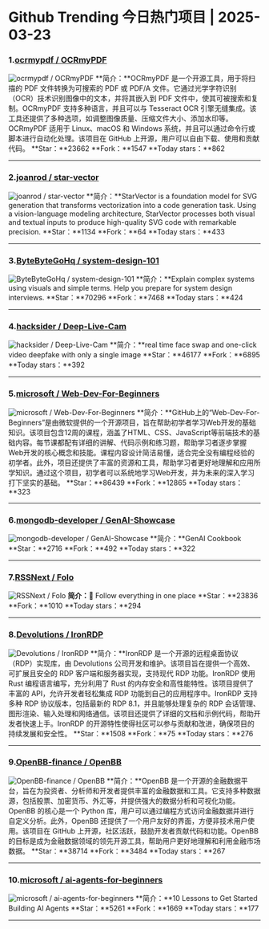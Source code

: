 # Github Trending 今日热门项目 | 2025-03-23
### 1.[ocrmypdf / OCRmyPDF](https://github.com/ocrmypdf/OCRmyPDF)

![ocrmypdf / OCRmyPDF](https://repository-images.githubusercontent.com/15333471/e04d2d80-a1ce-11e9-9a19-3c7090039f98)
**简介：**OCRmyPDF 是一个开源工具，用于将扫描的 PDF 文件转换为可搜索的 PDF 或 PDF/A 文件。它通过光学字符识别（OCR）技术识别图像中的文本，并将其嵌入到 PDF 文件中，使其可被搜索和复制。OCRmyPDF 支持多种语言，并且可以与 Tesseract OCR 引擎无缝集成。该工具还提供了多种选项，如调整图像质量、压缩文件大小、添加水印等。OCRmyPDF 适用于 Linux、macOS 和 Windows 系统，并且可以通过命令行或脚本进行自动化处理。该项目在 GitHub 上开源，用户可以自由下载、使用和贡献代码。
**Star：**23662
**Fork：**1547
**Today stars：**862

---

### 2.[joanrod / star-vector](https://github.com/joanrod/star-vector)

![joanrod / star-vector](https://opengraph.githubassets.com/ac198dc06a129f768c5cf252df27ca070a0d3051238ebd939e529e40fa87b142/joanrod/star-vector)
**简介：**StarVector is a foundation model for SVG generation that transforms vectorization into a code generation task. Using a vision-language modeling architecture, StarVector processes both visual and textual inputs to produce high-quality SVG code with remarkable precision.
**Star：**1134
**Fork：**64
**Today stars：**433

---

### 3.[ByteByteGoHq / system-design-101](https://github.com/ByteByteGoHq/system-design-101)

![ByteByteGoHq / system-design-101](https://opengraph.githubassets.com/8576d16f19966a352344015b945fe69198ea92e8a65b3f60259a14c774511bfd/ByteByteGoHq/system-design-101)
**简介：**Explain complex systems using visuals and simple terms. Help you prepare for system design interviews.
**Star：**70296
**Fork：**7468
**Today stars：**424

---

### 4.[hacksider / Deep-Live-Cam](https://github.com/hacksider/Deep-Live-Cam)

![hacksider / Deep-Live-Cam](https://opengraph.githubassets.com/1b7b4b2a8740f232be332d26e8253a77863c8fe1ba9da2afa68e038a31a7e394/hacksider/Deep-Live-Cam)
**简介：**real time face swap and one-click video deepfake with only a single image
**Star：**46177
**Fork：**6895
**Today stars：**392

---

### 5.[microsoft / Web-Dev-For-Beginners](https://github.com/microsoft/Web-Dev-For-Beginners)

![microsoft / Web-Dev-For-Beginners](https://repository-images.githubusercontent.com/311525798/ff247c80-234c-11eb-854a-7715ece536af)
**简介：**GitHub上的“Web-Dev-For-Beginners”是由微软提供的一个开源项目，旨在帮助初学者学习Web开发的基础知识。该项目包含12周的课程，涵盖了HTML、CSS、JavaScript等前端技术的基础内容。每节课都配有详细的讲解、代码示例和练习题，帮助学习者逐步掌握Web开发的核心概念和技能。课程内容设计简洁易懂，适合完全没有编程经验的初学者。此外，项目还提供了丰富的资源和工具，帮助学习者更好地理解和应用所学知识。通过这个项目，初学者可以系统地学习Web开发，并为未来的深入学习打下坚实的基础。
**Star：**86439
**Fork：**12865
**Today stars：**323

---

### 6.[mongodb-developer / GenAI-Showcase](https://github.com/mongodb-developer/GenAI-Showcase)

![mongodb-developer / GenAI-Showcase](https://opengraph.githubassets.com/0488e648c9892fc864baef1e4c16e47ff43d1162d88a9e8ba6d6ea87418ca78d/mongodb-developer/GenAI-Showcase)
**简介：**GenAI Cookbook
**Star：**2716
**Fork：**492
**Today stars：**322

---

### 7.[RSSNext / Folo](https://github.com/RSSNext/Folo)

![RSSNext / Folo](https://repository-images.githubusercontent.com/783512367/f0f60af4-6119-4eb5-81f8-ab66cb8da973)
**简介：**🧡 Follow everything in one place
**Star：**23836
**Fork：**1010
**Today stars：**294

---

### 8.[Devolutions / IronRDP](https://github.com/Devolutions/IronRDP)

![Devolutions / IronRDP](https://opengraph.githubassets.com/f429c9a566e82abffb2c7ace80029a2db2b0afc1747ec01c4b1f72dd0167b251/Devolutions/IronRDP)
**简介：**IronRDP 是一个开源的远程桌面协议（RDP）实现库，由 Devolutions 公司开发和维护。该项目旨在提供一个高效、可扩展且安全的 RDP 客户端和服务器实现，支持现代 RDP 功能。IronRDP 使用 Rust 编程语言编写，充分利用了 Rust 的内存安全和高性能特性。该项目提供了丰富的 API，允许开发者轻松集成 RDP 功能到自己的应用程序中。IronRDP 支持多种 RDP 协议版本，包括最新的 RDP 8.1，并且能够处理复杂的 RDP 会话管理、图形渲染、输入处理和网络通信。该项目还提供了详细的文档和示例代码，帮助开发者快速上手。IronRDP 的开源特性使得社区可以参与贡献和改进，确保项目的持续发展和安全性。
**Star：**1508
**Fork：**75
**Today stars：**276

---

### 9.[OpenBB-finance / OpenBB](https://github.com/OpenBB-finance/OpenBB)

![OpenBB-finance / OpenBB](https://repository-images.githubusercontent.com/323048702/4659bbdb-ae11-4f51-8a16-860fa9dfc551)
**简介：**OpenBB 是一个开源的金融数据平台，旨在为投资者、分析师和开发者提供丰富的金融数据和工具。它支持多种数据源，包括股票、加密货币、外汇等，并提供强大的数据分析和可视化功能。OpenBB 的核心是一个 Python 库，用户可以通过编程方式访问金融数据并进行自定义分析。此外，OpenBB 还提供了一个用户友好的界面，方便非技术用户使用。该项目在 GitHub 上开源，社区活跃，鼓励开发者贡献代码和功能。OpenBB 的目标是成为金融数据领域的领先开源工具，帮助用户更好地理解和利用金融市场数据。
**Star：**38714
**Fork：**3484
**Today stars：**267

---

### 10.[microsoft / ai-agents-for-beginners](https://github.com/microsoft/ai-agents-for-beginners)

![microsoft / ai-agents-for-beginners](https://opengraph.githubassets.com/0e936c2de698310f3a1314385f951df76f2bc1e399c7baa256e6896d30279eb4/microsoft/ai-agents-for-beginners)
**简介：**10 Lessons to Get Started Building AI Agents
**Star：**5261
**Fork：**1669
**Today stars：**177

---

